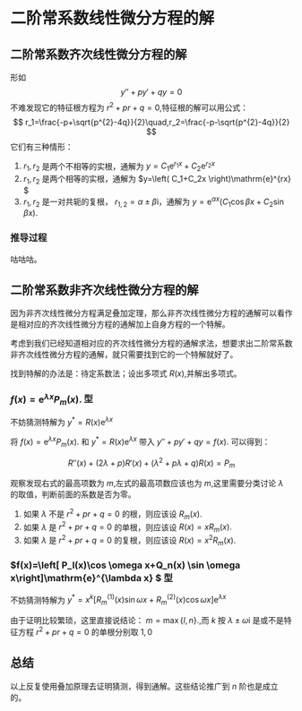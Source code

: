 # 二阶常系数线性微分方程的解
## 二阶常系数齐次线性微分方程的解
形如
$$
y''+py'+qy=0
$$
不难发现它的特征根方程为 $r^{2}+pr+q=0$,特征根的解可以用公式：
$$
r_1=\frac{-p+\sqrt{p^{2}-4q}}{2}\quad,r_2=\frac{-p-\sqrt{p^{2}-4q}}{2}
$$
它们有三种情形：
1.  $r_1,r_2$ 是两个不相等的实根，通解为 $y=C_1 \mathrm{e}^{r_1x}+C_2 \mathrm{e}^{r_2x}$
2.  $r_1,r_2$ 是两个相等的实根，通解为 $y=\left( C_1+C_2x \right)\mathrm{e}^{rx} $
3.  $r_1,r_2$ 是一对共轭的复根， $r_{1,2}=\alpha\pm \beta \mathrm{i}$，通解为 $y=\mathrm{e}^{\alpha x}\left( C_1\cos \beta x+C_2 \sin \beta x \right).$

### 推导过程
咕咕咕。

## 二阶常系数非齐次线性微分方程的解
因为非齐次线性微分方程满足叠加定理，那么非齐次线性微分方程的通解可以看作是相对应的齐次线性微分方程的通解加上自身方程的一个特解。

考虑到我们已经知道相对应的齐次线性微分方程的通解求法，想要求出二阶常系数非齐次线性微分方程的通解，就只需要找到它的一个特解就好了。

找到特解的办法是：待定系数法；设出多项式 $R(x)$,并解出多项式。

### $f(x)=\mathrm{e}^{\lambda x}P_m(x).$ 型
不妨猜测特解为 $y^{*}=R(x)\mathrm{e}^{\lambda x}$

将 $f(x)=\mathrm{e}^{\lambda x}P_m(x).$ 和 $y^{*}=R(x)\mathrm{e}^{\lambda x}$ 带入 $y''+py'+qy=f(x).$ 可以得到：

$$
R''(x)+(2\lambda+p)R'(x)+(\lambda^{2}+p\lambda+q)R(x)=P_m
$$

观察发现右式的最高项数为 $m$,左式的最高项数应该也为 $m$,这里需要分类讨论 $\lambda$ 的取值，判断前面的系数是否为零。
1. 如果 $\lambda$ 不是 $r^{2}+pr+q=0$ 的根，则应该设 $R_m(x).$
2. 如果 $\lambda$ 是 $r^{2}+pr+q=0$ 的单根，则应该设 $R(x)=xR_{m}(x).$
3. 如果 $\lambda$ 是 $r^{2}+pr+q=0$ 的复根，则应该设 $R(x)=x^{2}R_{m}(x).$

### $f(x)=\left[ P_l(x)\cos \omega x+Q_n(x) \sin \omega x\right]\mathrm{e}^{\lambda x} $ 型
不妨猜测特解为 $y^{*}=x^{k}\left[ R_m^{(1)}(x)\sin \omega x+R^{(2)}_m(x)\cos\omega x \right]\mathrm{e}^{\lambda x}$

由于证明比较繁琐，这里直接说结论： $m=\max\left\{ l,n \right\}.$,而 $k$ 按 $\lambda\pm\omega \mathrm{i}$ 是或不是特征方程 $r^{2}+pr+q=0$ 的单根分别取 $1,0$

## 总结
以上反复使用叠加原理去证明猜测，得到通解。这些结论推广到 $n$ 阶也是成立的。